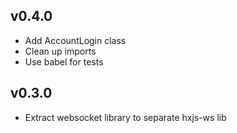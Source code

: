 ## v0.4.0

-   Add AccountLogin class
-   Clean up imports
-   Use babel for tests

## v0.3.0

-   Extract websocket library to separate hxjs-ws lib
